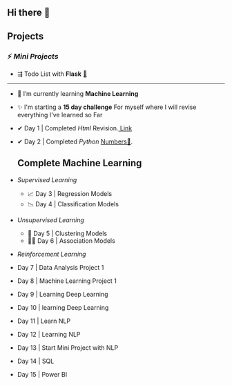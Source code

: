 ## Hi there 👋


## Projects
### ⚡ *Mini Projects*

 - ⇶ Todo List with **Flask** [🔰](https://github.com/Har8899/Todo-app-with-Flask)
  -------------------------------------------------------

- 🌱 I’m currently learning **Machine Learning**
- ✨ I'm starting a **15 day challenge** For myself where I will revise everything I've learned so Far
- ✔  Day 1 | Completed *Html* Revision.[ Link ](https://github.com/Har8899/Html)
- ✔ Day 2 | Completed *Python* [Numbers🔢](https://github.com/Har8899/Python).
  ## Complete **Machine Learning**
-  *Supervised Learning*
    - 📈 Day 3 | Regression Models
    - 📉 Day 4 | Classification Models
-  *Unsupervised Learning*
    - 🚦 Day 5 | Clustering Models
    - 👨‍🏫 Day 6 | Association Models
- *Reinforcement Learning*


- Day 7 | Data Analysis Project 1
- Day 8 | Machine Learning Project 1
- Day 9 | Learning Deep Learning
- Day 10 | learning Deep Learning 
- Day 11 | Learn NLP 
- Day 12 | Learning NLP
- Day 13 | Start Mini Project with NLP
- Day 14 | SQL
- Day 15 | Power BI
